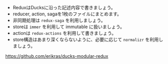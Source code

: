 - ReduxはDucksに沿った記述内容で書きましょう。
- reducer, action, sagaを1枚のファイルにまとめます。
- 非同期処理は `redux-saga` を利用しましょう。
- storeは `immer` を利用して immutable に扱いましょう。
- actionは `redux-actions` を利用して書きましょう。
- store構造はあまり深くならないように、必要に応じて `normalizr` を利用しましょう。

https://github.com/erikras/ducks-modular-redux
